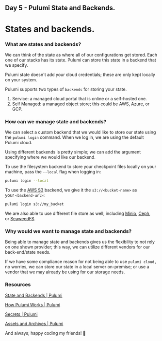 ## Day 5 - Pulumi State and Backends.

# States and backends. 

### What are states and backends?
We can think of the state as where all of our configurations get stored. Each one of our stacks has its state. Pulumi can store this state in a backend that we specify. 

Pulumi state doesn't add your cloud credentials; these are only kept locally on your system.

Pulumi supports two types of `backends` for storing your state.
1. Service: a managed cloud portal that is online or a self-hosted one.
2. Self Managed: a managed object store; this could be AWS, Azure, or GCP.

### How can we manage state and backends?
We can select a custom backend that we would like to store our state using the `pulumi login` command. When we log in, we are using the default Pulumi cloud.

Using different backends is pretty simple; we can add the argument specifying where we would like our backend. 

To use the filesystem backend to store your checkpoint files locally on your machine, pass the `--local` flag when logging in:

```sh
pulumi login --local
```

To use the [AWS S3](https://aws.amazon.com/s3/) backend, we give it the `s3://<bucket-name>` as your `<backend-url>`:

```sh
pulumi login s3://my_bucket
```

We are also able to use different file store as well, including [Minio](https://www.minio.io/), [Ceph](https://ceph.io/), or [SeaweedFS](https://github.com/chrislusf/seaweedfs).

### Why would we want to manage state and backends?
Being able to manage state and backends gives us the flexibility to not rely on one shown provider; this way, we can utilize different vendors for our back-end/state needs.

If we have some compliance reason for not being able to use `pulumi cloud,` no worries, we can store our state in a local server on-premise; or use a vendor that we may already be using for our storage needs.

### Resources

[State and Backends | Pulumi](https://www.pulumi.com/docs/intro/concepts/state/)

[How Pulumi Works | Pulumi](https://www.pulumi.com/docs/intro/concepts/how-pulumi-works/)

[Secrets | Pulumi](https://www.pulumi.com/docs/intro/concepts/secrets/)

[Assets and Archives | Pulumi](https://www.pulumi.com/docs/intro/concepts/assets-archives/)

And always; happy coding my friends! 🤗